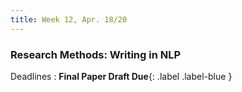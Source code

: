```yaml
---
title: Week 12, Apr. 18/20
---
```


### Research Methods: Writing in NLP

Deadlines
: **Final Paper Draft Due**{: .label .label-blue }